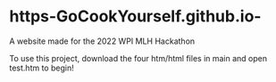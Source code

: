 # https-GoCookYourself.github.io-
A website made for the 2022 WPI MLH Hackathon

To use this project, download the four htm/html files in main and open test.htm to begin!
